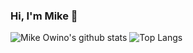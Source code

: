 ### Hi, I'm Mike 👋

![Mike Owino's github stats](https://github-readme-stats.vercel.app/api?username=mikeowino&count_private=true&show_icons=true&theme=darcula) ![Top Langs](https://github-readme-stats.vercel.app/api/top-langs/?username=mikeowino&layout=compact&theme=darcula) 





